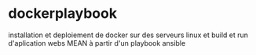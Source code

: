 # dockerplaybook
installation et deploiement de docker sur des serveurs linux et build et run d'aplication webs MEAN  à partir d'un playbook ansible
